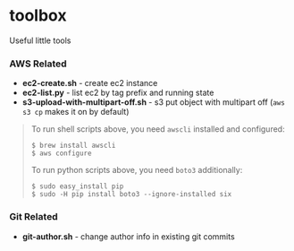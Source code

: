 # toolbox
Useful little tools

### AWS Related
- **ec2-create.sh** - create ec2 instance
- **ec2-list.py** - list ec2 by tag prefix and running state
- **s3-upload-with-multipart-off.sh** - s3 put object with multipart off (`aws s3 cp` makes it on by default)

> To run shell scripts above, you need `awscli` installed and configured:
> ```
> $ brew install awscli
> $ aws configure
> ```
> To run python scripts above, you need `boto3` additionally:
> ```
> $ sudo easy_install pip
> $ sudo -H pip install boto3 --ignore-installed six
> ```

### Git Related
- **git-author.sh** - change author info in existing git commits
